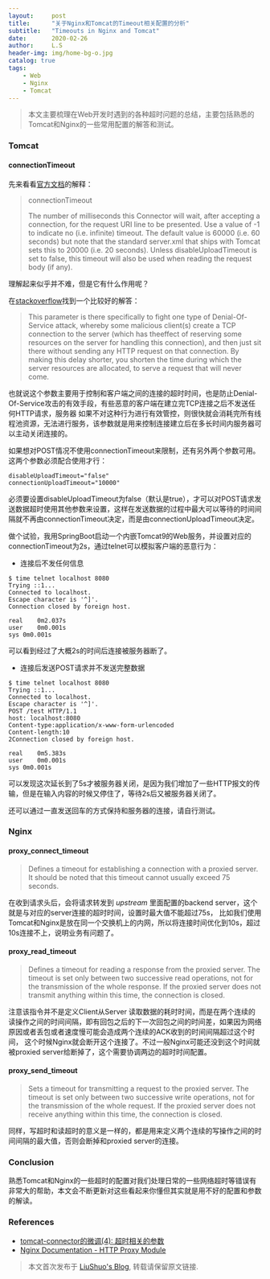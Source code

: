 ```yaml
---
layout:     post
title:      "关于Nginx和Tomcat的Timeout相关配置的分析"
subtitle:   "Timeouts in Nginx and Tomcat"
date:       2020-02-26
author:     L.S
header-img: img/home-bg-o.jpg
catalog: true
tags:
    - Web
    - Nginx
    - Tomcat
---
```

    
> 本文主要梳理在Web开发时遇到的各种超时问题的总结，主要包括熟悉的Tomcat和Nginx的一些常用配置的解答和测试。

### Tomcat
#### connectionTimeout
先来看看[官方文档](https://tomcat.apache.org/tomcat-7.0-doc/config/http.html)的解释：
> connectionTimeout
>  
> The number of milliseconds this Connector will wait, after accepting a connection, for the 
request URI line to be presented. Use a value of -1 to indicate no (i.e. infinite) timeout. The default value is 60000 (i.e. 60 seconds) but note that the standard server.xml that ships with Tomcat sets this to 20000 (i.e. 20 seconds). Unless disableUploadTimeout is set to false, this timeout will also be used when reading the request body (if any).

理解起来似乎并不难，但是它有什么作用呢？

在[stackoverflow](https://stackoverflow.com/a/59621460/1842018)找到一个比较好的解答：
> This parameter is there specifically to fight one type of Denial-Of-Service attack, whereby some malicious client(s) create a TCP connection to the server (which has theeffect of reserving some resources on the server for handling this connection), and then just sit there without sending any HTTP request on that connection. By making this delay shorter, you shorten the time during which the server resources are allocated, to serve a request that will never come.

也就说这个参数主要用于控制和客户端之间的连接的超时时间，也是防止Denial-Of-Service攻击的有效手段，有些恶意的客户端在建立完TCP连接之后不发送任何HTTP请求，服务器
如果不对这种行为进行有效管控，则很快就会消耗完所有线程池资源，无法进行服务，该参数就是用来控制连接建立后在多长时间内服务器可以主动关闭连接的。


如果想对POST情况不使用connectionTimeout来限制，还有另外两个参数可用。这两个参数必须配合使用才行：
```
disableUploadTimeout="false"
connectionUploadTimeout="10000"
```

必须要设置disableUploadTimeout为false（默认是true），才可以对POST请求发送数据超时使用其他参数来设置，这样在发送数据的过程中最大可以等待的时间间隔就不再由connectionTimeout决定，而是由connectionUploadTimeout决定。

做个试验，我用SpringBoot启动一个内嵌Tomcat9的Web服务，并设置对应的connectionTimeout为2s，通过telnet可以模拟客户端的恶意行为：
- 连接后不发任何信息

```
$ time telnet localhost 8080
Trying ::1...
Connected to localhost.
Escape character is '^]'.
Connection closed by foreign host.

real	0m2.037s
user	0m0.001s
sys	0m0.001s
```

可以看到经过了大概2s的时间后连接被服务器断了。

- 连接后发送POST请求并不发送完整数据

```
$ time telnet localhost 8080
Trying ::1...
Connected to localhost.
Escape character is '^]'.
POST /test HTTP/1.1
host: localhost:8080
Content-type:application/x-www-form-urlencoded
Content-length:10
2Connection closed by foreign host.

real	0m5.383s
user	0m0.001s
sys	0m0.001s
```

可以发现这次延长到了5s才被服务器关闭，是因为我们增加了一些HTTP报文的传输，但是在输入内容的时候又停住了，等待2s后又被服务器关闭了。

还可以通过一直发送回车的方式保持和服务器的连接，请自行测试。


### Nginx
#### proxy_connect_timeout
> Defines a timeout for establishing a connection with a proxied server. It should be noted that this timeout cannot usually exceed 75 seconds.
  
在收到请求头后，会将请求转发到 *upstream* 里面配置的backend server，这个就是与对应的server连接的超时时间，设置时最大值不能超过75s，
比如我们使用Tomcat和Nginx是放在同一个交换机上的内网，所以将连接时间优化到10s，超过10s连接不上，说明业务有问题了。


#### proxy_read_timeout

> Defines a timeout for reading a response from the proxied server. The timeout is set only between two successive read operations, not for the transmission of the whole response. If the proxied server does not transmit anything within this time, the connection is closed.
  
注意该指令并不是定义Client从Server
读取数据的耗时时间，而是在两个连续的读操作之间的时间间隔，即有回包之后的下一次回包之间的时间差，如果因为网络原因或者丢包或者速度慢可能会造成两个连续的ACK收到的时间间隔超过这个时间，
这个时候Nginx就会断开这个连接了。不过一般Nginx可能还没到这个时间就被proxied server给断掉了，这个需要协调两边的超时时间配置。

#### proxy_send_timeout
> Sets a timeout for transmitting a request to the proxied server. The timeout is set only between two successive write operations, not for the transmission of the whole request. If the proxied server does not receive anything within this time, the connection is closed.
  
同样，写超时和读超时的意义是一样的，都是用来定义两个连续的写操作之间的时间间隔的最大值，否则会断掉和proxied server的连接。

### Conclusion
熟悉Tomcat和Nginx的一些超时的配置对我们处理日常的一些网络超时等错误有非常大的帮助，本文会不断更新对这些看起来你懂但其实就是用不好的配置和参数的解读。

### References
- [tomcat-connector的微调(4): 超时相关的参数](http://hongjiang.info/tomcat-connector-tuning-4/)
- [Nginx Documentation - HTTP Proxy Module](http://nginx.org/en/docs/http/ngx_http_proxy_module.html)

> 本文首次发布于 [LiuShuo's Blog](https://liushuo.me), 
转载请保留原文链接.
